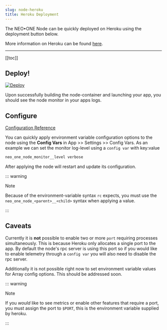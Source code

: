 ```yaml
---
slug: node-heroku
title: Heroku Deployment
---
```


The NEO•ONE Node can be quickly deployed on Heroku using the deployment button below.

More information on Heroku can be found [here](https://heroku.com/).

---

[[toc]]

## Deploy!

[![Deploy](https://www.herokucdn.com/deploy/button.svg)](https://heroku.com/deploy?template=https://github.com/neo-one-suite/neo-one.git)

Upon successfully building the node-container and launching your app, you should see the node monitor in your apps logs.

## Configure

[Configuration Reference](/docs/node-configuration)

You can quickly apply environment variable configuration options to the node using the __Config Vars__ in App >> Settings >> Config Vars. As an example we can set the monitor log-level using a `config var` with key:value

```bash
neo_one_node_monitor__level verbose
```

After applying the node will restart and update its configuration.

::: warning

Note

Because of the environment-variable syntax `rc` expects, you must use the `neo_one_node_<parent>__<child>` syntax when applying a value.

:::

## Caveats

Currently it is **not** possible to enable two or more `port` requiring processes simultaneously.  This is because Heroku only allocates a single port to the app. By default the node's rpc server is using this port so if you would like to enable telemetry through a `config var` you will also need to disable the rpc server.

Additionally it is not possible right now to set environment variable values for Array config options. This should be addressed soon.

::: warning

Note

If you *would* like to see metrics or enable other features that require a port, you must assign the port to `$PORT`, this is the environment variable supplied by heroku.

:::

